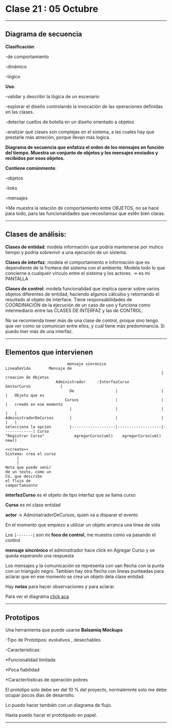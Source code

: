 # Clase 21 : 05 Octubre

---

## Diagrama de secuencia

**Clasificación**:

-de comportamiento

-dinámico

-lógico

**Uso**:

-validar y describir la lógica de un escenario

-explorar el diseño controlando la invocación de las operaciones definidas en las clases.

-detectar cuellos de botella en un diseño orientado a objetos

-analizar qué clases son complejas en el sistema, a las cuales hay que prestarle más atneción, porque llevan más logica.

**Diagrama de secuencia que enfatiza el orden de los mensajes en función del tiempo. Muestra un conjunto de objetos y los mensajes enviados y recibidos por esos objetos.**

**Contiene comúnmente**:

-objetos

-links

-mensajes


*Me muestra la relación de comportamiento entre OBJETOS, no se hace para todo, para las funcionalidades que necesitamso que estén bien claras.


---

## Clases de análisis:

**Clases de entidad**: modela información que podría mantenerse por muhco tiempo y podria sobrevivir a una ejecución de un sistema.

**Clases de interfaz**: modela el comportamiento e información que es dependiente de la frontera del sistema con el ambiente. Modela todo lo que concierne a cualqueir vínculo entre el sistema y los actores. -> es mi PANTALLA

**Clases de control**: modela funcionalidad que implica operar sobre varios objetos diferentes de entidad, haciendo algunos cálculos y retornando el resultado al objeto de interface. Tiene responsabilidades de COORDINACIÓN de la ejecución de un caso de uso y funciona como intermediario entre las CLASES DE INTERFAZ y las de CONTROL.

No se recomienda tneer más de una clase de control, proque sino tengo que ver como se comunican entre ellos, y cuál tiene más predominancia. Si puedo tner más de una interfaz.

---

## Elementos que intervienen

```
                           mensaje sinronico                  LineaDeVida        Mensaje de
                                                                    |            creacion de Objetos
                      Administrador     :InterfazCurso       GestorCurso             |
                            De                  |                   |                |   Objeto que es
                          Cursos                |                   |                |   creado en ese momento
                            |                   |                   |                |   |       
AdministradorDeCursos       |                   |                   |                |   |
selecciona la opcion        |-------------------|-------------------|-------------| Curso
"Registrar Curso"             agregarCurso(uml)    agregarCurso(uml)    new()
                                                                      <<create>>
Sistema: crea el curso
     |
     |
Nota que puede venir
de un texto, como un
CU, que describe
el flujo de
comportamiento
```

**interfazCurso** es el objeto de tipo interfaz que se llama curso

**Curso** es mi clase entidad

**actor** -> AdminiatradorDeCursos, quien va a disparar el evento

En el momento que empiezo a utilizar un objeto arranca una línea de vida

Los ```|-------|``` son mi **foco de control**, me muestra como va pasando el control

**mensaje sincrónico** el adminsitrador hace click en Agregar Curso y se queda esperando una respuesta

Los mensajes y la comunicación se representa con uan flecha con la punta con un triangulo negro. Tambien hay otra flecha con lineas punteadas para aclarar que en ese momento se crea un objeto dela clase entidad.

Hay **notas** para hacer observaciones y para aclarar.

Para ver el diagrama [click aca](https://github.com/eugenia1984/diploUTNVM-PoloTIC-SiliconMisiones-Java/blob/main/utnvillamaria/clase21/secuancia%20de%20caso%20de%20uso.pdf")

---

## Prototipos

Una herramienta que puede usarse **Balsamiq Mockups**

-Tipo de Prototipos: evolutivos , desechables

-Características:

*Funcionalidad limitada

*Poca fiabilidad

*Caracterñisticas de operación pobres

El prototipo solo debe ser del 10 % del proyecto, normalemnte solo me debe ocupar pocos dias de desarrollo.

Lo puedo hacer también con un diagrama de flujo.

Hasta puedo hacer el prototipado en papel.


---
